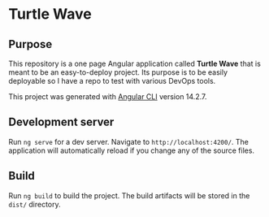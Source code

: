 # Turtle Wave

## Purpose

This repository is a one page Angular application called **Turtle Wave** that is meant to be an easy-to-deploy project. Its purpose is to be easily deployable so I have a repo to test with various DevOps tools.

This project was generated with [Angular CLI](https://github.com/angular/angular-cli) version 14.2.7.

## Development server

Run `ng serve` for a dev server. Navigate to `http://localhost:4200/`. The application will automatically reload if you change any of the source files.

## Build

Run `ng build` to build the project. The build artifacts will be stored in the `dist/` directory.

